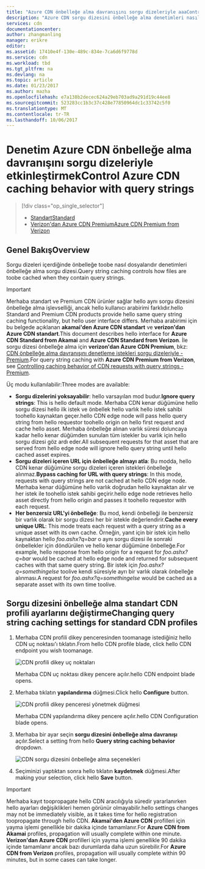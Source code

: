 ```yaml
---
title: "Azure CDN önbelleğe alma davranışını sorgu dizeleriyle aaaControl | Microsoft Docs"
description: "Azure CDN sorgu dizesini önbelleğe alma denetimleri nasıl sorgu dizeleri içerdiğinde önbelleğe toobe dosyalarıdır."
services: cdn
documentationcenter: 
author: zhangmanling
manager: erikre
editor: 
ms.assetid: 17410e4f-130e-489c-834e-7ca6d6f9778d
ms.service: cdn
ms.workload: tbd
ms.tgt_pltfrm: na
ms.devlang: na
ms.topic: article
ms.date: 01/23/2017
ms.author: mazha
ms.openlocfilehash: e7a138b2decec624a29eb703ad9a291d19c44ee8
ms.sourcegitcommit: 523283cc1b3c37c428e77850964dc1c33742c5f0
ms.translationtype: MT
ms.contentlocale: tr-TR
ms.lasthandoff: 10/06/2017
---
```

# <a name="control-azure-cdn-caching-behavior-with-query-strings"></a><span data-ttu-id="3c38a-103">Denetim Azure CDN önbelleğe alma davranışını sorgu dizeleriyle etkinleştirmek</span><span class="sxs-lookup"><span data-stu-id="3c38a-103">Control Azure CDN caching behavior with query strings</span></span>
> [!div class="op_single_selector"]
> * [<span data-ttu-id="3c38a-104">Standart</span><span class="sxs-lookup"><span data-stu-id="3c38a-104">Standard</span></span>](cdn-query-string.md)
> * [<span data-ttu-id="3c38a-105">Verizon'dan Azure CDN Premium</span><span class="sxs-lookup"><span data-stu-id="3c38a-105">Azure CDN Premium from Verizon</span></span>](cdn-query-string-premium.md)
> 
> 

## <a name="overview"></a><span data-ttu-id="3c38a-106">Genel Bakış</span><span class="sxs-lookup"><span data-stu-id="3c38a-106">Overview</span></span>
<span data-ttu-id="3c38a-107">Sorgu dizeleri içerdiğinde önbelleğe toobe nasıl dosyalarıdır denetimleri önbelleğe alma sorgu dizesi.</span><span class="sxs-lookup"><span data-stu-id="3c38a-107">Query string caching controls how files are toobe cached when they contain query strings.</span></span>

> [!IMPORTANT]
> <span data-ttu-id="3c38a-108">Merhaba standart ve Premium CDN ürünler sağlar hello aynı sorgu dizesini önbelleğe alma işlevselliği, ancak hello kullanıcı arabirimi farklıdır.</span><span class="sxs-lookup"><span data-stu-id="3c38a-108">hello Standard and Premium CDN products provide hello same query string caching functionality, but hello user interface differs.</span></span>  <span data-ttu-id="3c38a-109">Merhaba arabirimi için bu belgede açıklanan **akamai'den Azure CDN standart** ve **verizon'dan Azure CDN standart**.</span><span class="sxs-lookup"><span data-stu-id="3c38a-109">This document describes hello interface for **Azure CDN Standard from Akamai** and **Azure CDN Standard from Verizon**.</span></span>  <span data-ttu-id="3c38a-110">İle sorgu dizesi önbelleğe alma için **verizon'dan Azure CDN Premium**, bkz: [CDN önbelleğe alma davranışını denetleme istekleri sorgu dizeleriyle - Premium](cdn-query-string-premium.md).</span><span class="sxs-lookup"><span data-stu-id="3c38a-110">For query string caching with **Azure CDN Premium from Verizon**, see [Controlling caching behavior of CDN requests with query strings - Premium](cdn-query-string-premium.md).</span></span>
> 
> 

<span data-ttu-id="3c38a-111">Üç modu kullanılabilir:</span><span class="sxs-lookup"><span data-stu-id="3c38a-111">Three modes are available:</span></span>

* <span data-ttu-id="3c38a-112">**Sorgu dizelerini yoksayabilir**: hello varsayılan mod budur.</span><span class="sxs-lookup"><span data-stu-id="3c38a-112">**Ignore query strings**:  This is hello default mode.</span></span>  <span data-ttu-id="3c38a-113">Merhaba CDN kenar düğümüne hello sorgu dizesi hello ilk istek ve önbellek hello varlık hello istek sahibi toohello kaynaktan geçer.</span><span class="sxs-lookup"><span data-stu-id="3c38a-113">hello CDN edge node will pass hello query string from hello requestor toohello origin on hello first request and cache hello asset.</span></span>  <span data-ttu-id="3c38a-114">Merhaba önbelleğe alınan varlık süresi doluncaya kadar hello kenar düğümden sunulan tüm istekler bu varlık için hello sorgu dizesi göz ardı eder.</span><span class="sxs-lookup"><span data-stu-id="3c38a-114">All subsequent requests for that asset that are served from hello edge node will ignore hello query string until hello cached asset expires.</span></span>
* <span data-ttu-id="3c38a-115">**Sorgu dizeleri içeren URL için önbelleğe almayı atla**: Bu modda, hello CDN kenar düğümüne sorgu dizeleri içeren istekleri önbelleğe alınmaz.</span><span class="sxs-lookup"><span data-stu-id="3c38a-115">**Bypass caching for URL with query strings**:  In this mode, requests with query strings are not cached at hello CDN edge node.</span></span>  <span data-ttu-id="3c38a-116">Merhaba kenar düğümüne hello varlık doğrudan hello kaynaktan alır ve her istek ile toohello istek sahibi geçirir.</span><span class="sxs-lookup"><span data-stu-id="3c38a-116">hello edge node retrieves hello asset directly from hello origin and passes it toohello requestor with each request.</span></span>
* <span data-ttu-id="3c38a-117">**Her benzersiz URL'yi önbelleğe**: Bu mod, kendi önbelleği ile benzersiz bir varlık olarak bir sorgu dizesi her bir istekle değerlendirir.</span><span class="sxs-lookup"><span data-stu-id="3c38a-117">**Cache every unique URL**:  This mode treats each request with a query string as a unique asset with its own cache.</span></span>  <span data-ttu-id="3c38a-118">Örneğin, yanıt için bir istek için hello kaynaktan hello *foo.ashx?q=bar* o aynı sorgu dizesi ile sonraki önbellekler için döndürülen ve hello kenar düğümüne önbelleğe.</span><span class="sxs-lookup"><span data-stu-id="3c38a-118">For example, hello response from hello origin for a request for *foo.ashx?q=bar* would be cached at hello edge node and returned for subsequent caches with that same query string.</span></span>  <span data-ttu-id="3c38a-119">Bir istek için *foo.ashx?q=somethingelse* toolive kendi süresiyle ayrı bir varlık olarak önbelleğe alınması.</span><span class="sxs-lookup"><span data-stu-id="3c38a-119">A request for *foo.ashx?q=somethingelse* would be cached as a separate asset with its own time toolive.</span></span>

## <a name="changing-query-string-caching-settings-for-standard-cdn-profiles"></a><span data-ttu-id="3c38a-120">Sorgu dizesini önbelleğe alma standart CDN profili ayarlarını değiştirme</span><span class="sxs-lookup"><span data-stu-id="3c38a-120">Changing query string caching settings for standard CDN profiles</span></span>
1. <span data-ttu-id="3c38a-121">Merhaba CDN profili dikey penceresinden toomanage istediğiniz hello CDN uç noktası'ı tıklatın.</span><span class="sxs-lookup"><span data-stu-id="3c38a-121">From hello CDN profile blade, click hello CDN endpoint you wish toomanage.</span></span>
   
    ![CDN profili dikey uç noktaları](./media/cdn-query-string/cdn-endpoints.png)
   
    <span data-ttu-id="3c38a-123">Merhaba CDN uç noktası dikey pencere açılır.</span><span class="sxs-lookup"><span data-stu-id="3c38a-123">hello CDN endpoint blade opens.</span></span>
2. <span data-ttu-id="3c38a-124">Merhaba tıklatın **yapılandırma** düğmesi.</span><span class="sxs-lookup"><span data-stu-id="3c38a-124">Click hello **Configure** button.</span></span>
   
    ![CDN profili dikey penceresi yönetmek düğmesi](./media/cdn-query-string/cdn-config-btn.png)
   
    <span data-ttu-id="3c38a-126">Merhaba CDN yapılandırma dikey pencere açılır.</span><span class="sxs-lookup"><span data-stu-id="3c38a-126">hello CDN Configuration blade opens.</span></span>
3. <span data-ttu-id="3c38a-127">Merhaba bir ayar seçin **sorgu dizesini önbelleğe alma davranışı** açılır.</span><span class="sxs-lookup"><span data-stu-id="3c38a-127">Select a setting from hello **Query string caching behavior** dropdown.</span></span>
   
    ![CDN sorgu dizesini önbelleğe alma seçenekleri](./media/cdn-query-string/cdn-query-string.png)
4. <span data-ttu-id="3c38a-129">Seçiminizi yaptıktan sonra hello tıklatın **kaydetmek** düğmesi.</span><span class="sxs-lookup"><span data-stu-id="3c38a-129">After making your selection, click hello **Save** button.</span></span>

> [!IMPORTANT]
> <span data-ttu-id="3c38a-130">Merhaba kayıt toopropagate hello CDN aracılığıyla süredir yararlanırken hello ayarları değişiklikleri hemen görünür olmayabilir.</span><span class="sxs-lookup"><span data-stu-id="3c38a-130">hello settings changes may not be immediately visible, as it takes time for hello registration toopropagate through hello CDN.</span></span>  <span data-ttu-id="3c38a-131"><b>Akamai'den Azure CDN</b> profilleri için yayma işlemi genellikle bir dakika içinde tamamlanır.</span><span class="sxs-lookup"><span data-stu-id="3c38a-131">For <b>Azure CDN from Akamai</b> profiles, propagation will usually complete within one minute.</span></span>  <span data-ttu-id="3c38a-132"><b>Verizon'dan Azure CDN</b> profilleri için yayma işlemi genellikle 90 dakika içinde tamamlanır ancak bazı durumlarda daha uzun sürebilir.</span><span class="sxs-lookup"><span data-stu-id="3c38a-132">For <b>Azure CDN from Verizon</b> profiles, propagation will usually complete within 90 minutes, but in some cases can take longer.</span></span>
> 
> 


